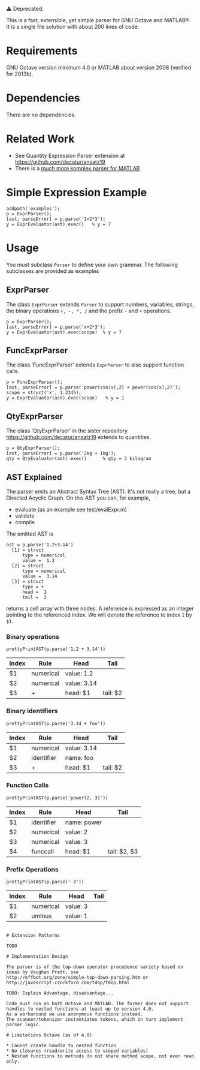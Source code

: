 ⚠️ Deprecated. 

This is a fast, extensible, yet simple parser for GNU Octave and MATLAB®.
It is a single file solution with about 200 lines of code.

# Requirements
GNU Octave version minimum 4.0 or MATLAB about version 2008 (verified for 2013b).

# Dependencies
There are no dependencies.

# Related Work
* See Quantity Expression Parser extension at https://github.com/decatur/ansatz19
* There is a [much more komplex parser for MATLAB](http://www.cs.dartmouth.edu/~mckeeman/cs48/lectures/01_lecture.html)

# Simple Expression Example
```
addpath('examples');
p = ExprParser();
[ast, parseError] = p.parse('1+2*3');
y = ExprEvaluator(ast).exec()   % y = 7
```

# Usage

You must subclass `Parser` to define your own grammar. The following subclasses are provided as examples

## ExprParser

The class `ExprParser` extends `Parser` to support numbers, variables, strings, the binary operations `+, -, *, /`
and the prefix `-` and `+` operations.

```
p = ExprParser();
[ast, parseError] = p.parse('x+2*3');
y = ExprEvaluator(ast).exec(scope)  % y = 7
```

## FuncExprParser

The class 'FuncExprParser' extends `ExprParser` to also support function calls.

```
p = FuncExprParser();
[ast, parseError] = p.parse('power(sin(x),2) + power(cos(x),2)');
scope = struct('x', 1.2345);
y = ExprEvaluator(ast).exec(scope)   % y = 1
```
## QtyExprParser

The class 'QtyExprParser' in the sister repository https://github.com/decatur/ansatz19 extends to quantities.

```
p = QtyExprParser();
[ast, parseError] = p.parse('2kg + 1kg');
qty = QtyEvaluator(ast).exec()      % qty = 3 kilogram
```
## AST Explained

The parser emits an Abstract Syntax Tree (AST). It's not really a tree, but a Directed Acyclic Graph.
On this AST you can, for example,
* evaluate (as an example see test/evalExpr.m)
* validate
* compile

The emitted AST is 
```
ast = p.parse('1.2+3.14')
  [1] = struct
      type = numerical
      value =  1.2
  [2] = struct
      type = numerical
      value =  3.14
  [3] = struct
      type = +
      head =  1
      tail =  2

```
returns a cell array with three nodes. A reference is expressed as an integer pointing to the referenced index.
We will denote the reference to index `I` by `$I`.

### Binary operations
```
prettyPrintAST(p.parse('1.2 + 3.14'))
```
| Index | Rule | Head | Tail |
|-------|------|------|------|
| $1 |  numerical | value: 1.2 |
| $2 |  numerical | value: 3.14 |
| $3 |          + | head: $1 | tail: $2 |

### Binary identifiers

```
prettyPrintAST(p.parse('3.14 + foo'))
```

| Index | Rule | Head | Tail |
|-------|------|------|------|
| $1 |  numerical | value: 3.14 |
| $2 | identifier | name: foo |
| $3 |          + | head: $1 | tail: $2 |

### Function Calls

```
prettyPrintAST(p.parse('power(2, 3)'))
```

| Index | Rule | Head | Tail |
|-------|------|------|------|
| $1 | identifier | name: power |
| $2 |  numerical | value: 2 |
| $3 |  numerical | value: 3 |
| $4 |   funccall | head: $1 | tail: $2, $3  |

### Prefix Operations

```
prettyPrintAST(p.parse('-3'))
```

| Index | Rule | Head | Tail |
|-------|------|------|------|
| $1 |  numerical | value: 3 |
| $2 |     uminus | value: 1 |
```

# Extension Patterns

TODO

# Implementation Design

The parser is of the top-down operator precedence variety based on ideas by Vaughan Pratt, see 
http://effbot.org/zone/simple-top-down-parsing.htm or
http://javascript.crockford.com/tdop/tdop.html

TODO: Explain Advantage, disadvantage...

Code must run on both Octave and MATLAB. The former does not support handles to nested functions at least up to version 4.0.
As a workaround we use anonymous functions instead.
The scanner/tokenizer instantiates tokens, which in turn implement parser logic.

# Limitations Octave (as of 4.0)

* Cannot create handle to nested function
* No closures (read/write access to scoped variables)
* Nested functions to methods do not share method scope, not even read only.
